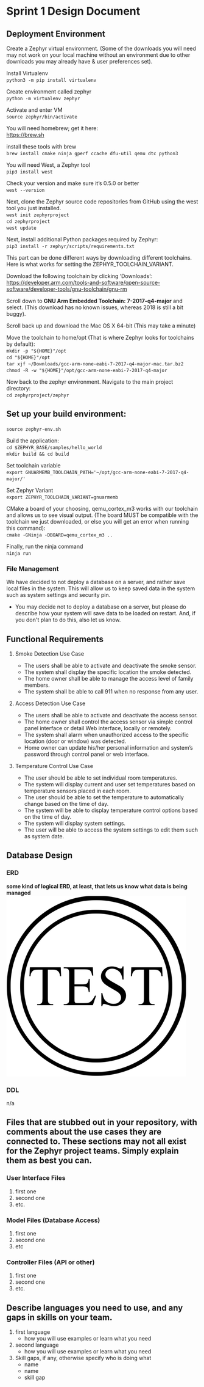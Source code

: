 # Sprint 1 Design Document

## Deployment Environment

Create a Zephyr virtual environment. (Some of the downloads you will need may not work on your local machine without an environment due to other downloads you may already have & user preferences set).

Install Virtualenv  
`python3 -m pip install virtualenv`

Create environment called zephyr   
`python -m virtualenv zephyr`

Activate and enter VM  
`source zephyr/bin/activate`

You will need homebrew; get it here:  
https://brew.sh

install these tools with brew  
`brew install cmake ninja gperf ccache dfu-util qemu dtc python3`

You will need West, a Zephyr tool  
`pip3 install west`

Check your version and make sure it’s 0.5.0 or better  
`west --version`

Next, clone the Zephyr source code repositories from GitHub using the west tool you just installed.  
 `west init zephyrproject`  
 `cd zephyrproject`  
 `west update`

 Next, install additional Python packages required by Zephyr:  
 `pip3 install -r zephyr/scripts/requirements.txt`

This part can be done different ways by downloading different toolchains. Here is what works for setting the ZEPHYR_TOOLCHAIN_VARIANT.

Download the following toolchain by clicking ‘Downloads’:  
https://developer.arm.com/tools-and-software/open-source-software/developer-tools/gnu-toolchain/gnu-rm

Scroll down to **GNU Arm Embedded Toolchain: 7-2017-q4-major** and select. (This download has no known issues, whereas 2018 is still a bit buggy).

Scroll back up and download the Mac OS X 64-bit (This may take a minute)

Move the toolchain to home/opt (That is where Zephyr looks for toolchains by default):  
`mkdir -p "${HOME}"/opt`  
`cd "${HOME}"/opt`  
`tar xjf ~/Downloads/gcc-arm-none-eabi-7-2017-q4-major-mac.tar.bz2`  
`chmod -R -w "${HOME}"/opt/gcc-arm-none-eabi-7-2017-q4-major`

Now back to the zephyr environment. Navigate to the main project directory:  
`cd zephyrproject/zephyr`

## Set up your build environment:  
`source zephyr-env.sh`

Build the application:  
`cd $ZEPHYR_BASE/samples/hello_world`  
`mkdir build && cd build`

Set toolchain variable  
`export GNUARMEMB_TOOLCHAIN_PATH='~/opt/gcc-arm-none-eabi-7-2017-q4-major/'`

Set Zephyr Variant  
`export ZEPHYR_TOOLCHAIN_VARIANT=gnuarmemb`

CMake a board of your choosing, qemu_cortex_m3 works with our toolchain and allows us to see visual output. (The board MUST be compatible with the toolchain we just downloaded, or else you will get an error when running this command):  
`cmake -GNinja -DBOARD=qemu_cortex_m3 ..`

Finally, run the ninja command  
`ninja run`

### File Management

We have decided to not deploy a database on a server, and rather save local files in the system. This will allow us to keep saved data in the system such as system settings and security pin.

- You may decide not to deploy a database on a server, but please do describe how your system will save data to be loaded on restart. And, if you don't plan to do this, also let us know. 

## Functional Requirements

1. Smoke Detection Use Case
	- The users shall be able to activate and deactivate the smoke sensor.
	- The system shall display the specific location the smoke detected.
	- The home owner shall be able to manage the access level of family members.
	- The system shall be able to call 911 when no response from any user.
2. Access Detection Use Case		
	- The users shall be able to activate and deactivate the access sensor.
	- The home owner shall control the access sensor via simple control panel interface or detail Web interface, locally or remotely.
	- The system shall alarm when unauthorized access to the specific location (door or window) was detected.
	- Home owner can update his/her personal information and system’s password through control panel or web interface.

3. Temperature Control Use Case
	- The user should be able to set individual room temperatures.
	- The system will display current and user set temperatures based on temperature sensors placed in each room.
	- The user should be able to set the temperature to automatically change based on the time of day. 
	- The system will be able to display temperature control options based on the time of day.
	- The system will display system settings.
	- The user will be able to access the system settings to edit them such as system date.

## Database Design

### ERD

**some kind of logical ERD, at least, that lets us know what data is being managed**
![ERD](../UseCaseDiagrams/example.png)

### DDL 

n/a

## Files that are stubbed out in your repository, with comments about the use cases they are connected to. These sections may not all exist for the Zephyr project teams. Simply explain them as best you can. 

### User Interface Files

1. first one
2. second one
3. etc.


### Model Files (Database Access)

1. first one
2. second one
3. etc


### Controller Files (API or other)

1. first one 
2. second one
3. etc. 

## Describe languages you need to use, and any gaps in skills on your team. 

1. first language 
    - how you will use examples or learn what you need
2. second language 
    - how you will use examples or learn what you need
3. Skill gaps, if any, otherwise specify who is doing what
    - name
    - name
    - skill gap 
